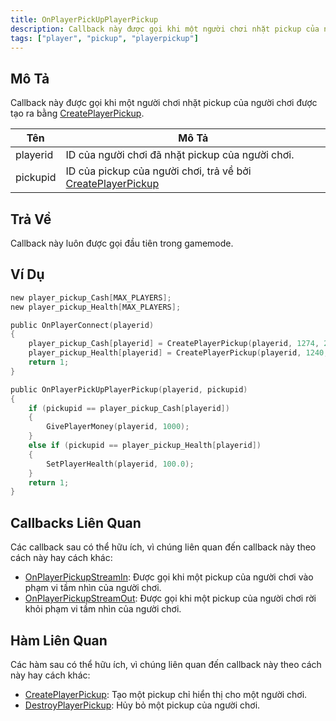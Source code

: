 ```yaml
---
title: OnPlayerPickUpPlayerPickup
description: Callback này được gọi khi một người chơi nhặt pickup của người chơi được tạo ra bằng CreatePlayerPickup.
tags: ["player", "pickup", "playerpickup"]
---
```


<VersionWarn name='callback' version='omp v1.1.0.2612' />

## Mô Tả

Callback này được gọi khi một người chơi nhặt pickup của người chơi được tạo ra bằng [CreatePlayerPickup](../functions/CreatePlayerPickup).

| Tên      | Mô Tả                                                                                       |
| -------- | ------------------------------------------------------------------------------------------ |
| playerid | ID của người chơi đã nhặt pickup của người chơi.                                           |
| pickupid | ID của pickup của người chơi, trả về bởi [CreatePlayerPickup](../functions/CreatePlayerPickup) |

## Trả Về

Callback này luôn được gọi đầu tiên trong gamemode.

## Ví Dụ

```c
new player_pickup_Cash[MAX_PLAYERS];
new player_pickup_Health[MAX_PLAYERS];

public OnPlayerConnect(playerid)
{
    player_pickup_Cash[playerid] = CreatePlayerPickup(playerid, 1274, 2, 2009.8658, 1220.0293, 10.8206, -1);
    player_pickup_Health[playerid] = CreatePlayerPickup(playerid, 1240, 2, 2009.8474, 1218.0459, 10.8175, -1);
    return 1;
}

public OnPlayerPickUpPlayerPickup(playerid, pickupid)
{
    if (pickupid == player_pickup_Cash[playerid])
    {
        GivePlayerMoney(playerid, 1000);
    }
    else if (pickupid == player_pickup_Health[playerid])
    {
        SetPlayerHealth(playerid, 100.0);
    }
    return 1;
}
```

## Callbacks Liên Quan

Các callback sau có thể hữu ích, vì chúng liên quan đến callback này theo cách này hay cách khác:

- [OnPlayerPickupStreamIn](OnPlayerPickupStreamIn): Được gọi khi một pickup của người chơi vào phạm vi tầm nhìn của người chơi.
- [OnPlayerPickupStreamOut](OnPlayerPickupStreamOut): Được gọi khi một pickup của người chơi rời khỏi phạm vi tầm nhìn của người chơi.

## Hàm Liên Quan

Các hàm sau có thể hữu ích, vì chúng liên quan đến callback này theo cách này hay cách khác:

- [CreatePlayerPickup](../functions/CreatePlayerPickup): Tạo một pickup chỉ hiển thị cho một người chơi.
- [DestroyPlayerPickup](../functions/DestroyPlayerPickup): Hủy bỏ một pickup của người chơi.